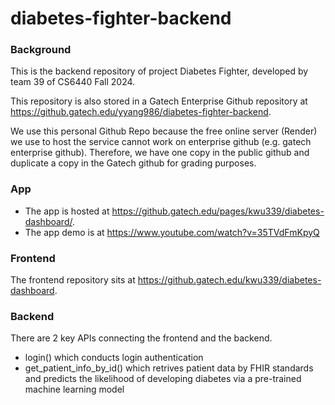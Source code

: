 # diabetes-fighter-backend

### Background

This is the backend repository of project Diabetes Fighter, developed by team 39 of CS6440 Fall 2024.

This repository is also stored in a Gatech Enterprise Github repository at https://github.gatech.edu/yyang986/diabetes-fighter-backend. 

We use this personal Github Repo because the free online server (Render) we use to host the service cannot work on enterprise github (e.g. gatech enterprise github). Therefore, we have one copy in the public github and duplicate a copy in the Gatech github for grading purposes.

### App
- The app is hosted at https://github.gatech.edu/pages/kwu339/diabetes-dashboard/.
- The app demo is at https://www.youtube.com/watch?v=35TVdFmKpyQ

### Frontend
The frontend repository sits at https://github.gatech.edu/kwu339/diabetes-dashboard.

### Backend
There are 2 key APIs connecting the frontend and the backend.
- login() which conducts login authentication
- get_patient_info_by_id() which retrives patient data by FHIR standards and predicts the likelihood of developing diabetes via a pre-trained machine learning model
